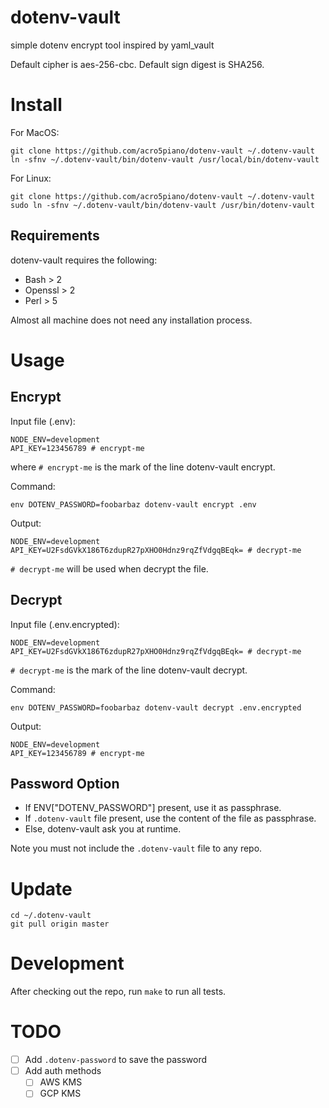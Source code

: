 # dotenv-vault

simple dotenv encrypt tool inspired by yaml_vault

Default cipher is aes-256-cbc. Default sign digest is SHA256.

# Install

For MacOS:

```
git clone https://github.com/acro5piano/dotenv-vault ~/.dotenv-vault
ln -sfnv ~/.dotenv-vault/bin/dotenv-vault /usr/local/bin/dotenv-vault
```

For Linux:

```
git clone https://github.com/acro5piano/dotenv-vault ~/.dotenv-vault
sudo ln -sfnv ~/.dotenv-vault/bin/dotenv-vault /usr/bin/dotenv-vault
```

## Requirements

dotenv-vault requires the following:

- Bash > 2
- Openssl > 2
- Perl > 5

Almost all machine does not need any installation process.

# Usage

## Encrypt

Input file (.env):

```
NODE_ENV=development
API_KEY=123456789 # encrypt-me
```

where `# encrypt-me` is the mark of the line dotenv-vault encrypt.

Command:

```
env DOTENV_PASSWORD=foobarbaz dotenv-vault encrypt .env
```

Output:

```
NODE_ENV=development
API_KEY=U2FsdGVkX186T6zdupR27pXHO0Hdnz9rqZfVdgqBEqk= # decrypt-me
```

`# decrypt-me` will be used when decrypt the file.

## Decrypt

Input file (.env.encrypted):

```
NODE_ENV=development
API_KEY=U2FsdGVkX186T6zdupR27pXHO0Hdnz9rqZfVdgqBEqk= # decrypt-me
```

`# decrypt-me` is the mark of the line dotenv-vault decrypt.

Command:

```
env DOTENV_PASSWORD=foobarbaz dotenv-vault decrypt .env.encrypted
```

Output:

```
NODE_ENV=development
API_KEY=123456789 # encrypt-me
```

## Password Option

- If ENV["DOTENV_PASSWORD"] present, use it as passphrase.
- If `.dotenv-vault` file present, use the content of the file as passphrase.
- Else, dotenv-vault ask you at runtime.

Note you must not include the `.dotenv-vault` file to any repo.

# Update

```
cd ~/.dotenv-vault
git pull origin master
```

# Development

After checking out the repo, run `make` to run all tests.

# TODO

- [ ] Add `.dotenv-password` to save the password
- [ ] Add auth methods
  - [ ] AWS KMS
  - [ ] GCP KMS
